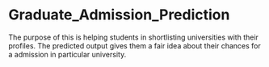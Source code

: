# Graduate_Admission_Prediction
The purpose of this is helping students in shortlisting universities with their profiles. The predicted output gives them a fair idea about their chances for a admission in particular university.
